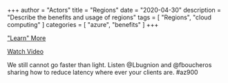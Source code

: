 +++
author = "Actors"
title = "Regions"
date = "2020-04-30"
description = "Describe the benefits and usage of regions"
tags = [
    "Regions",
    "cloud computing"
]
categories = [
    "azure",
    "benefits"
]
+++

["Learn" More](https://jhand.dev/27)

[Watch Video](https://twitter.com/i/status/1258411264532901892)

We still cannot go faster than light. Listen @Lbugnion and @fboucheros sharing how to reduce latency where ever your clients are. #az900